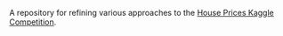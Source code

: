 A repository for refining various approaches to the [House Prices Kaggle Competition](https://www.kaggle.com/competitions/house-prices-advanced-regression-techniques/overview).
